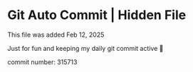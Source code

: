 # Git Auto Commit | Hidden File

This file was added Feb 12, 2025

Just for fun and keeping my daily git commit active 🤪

commit number: 315713
